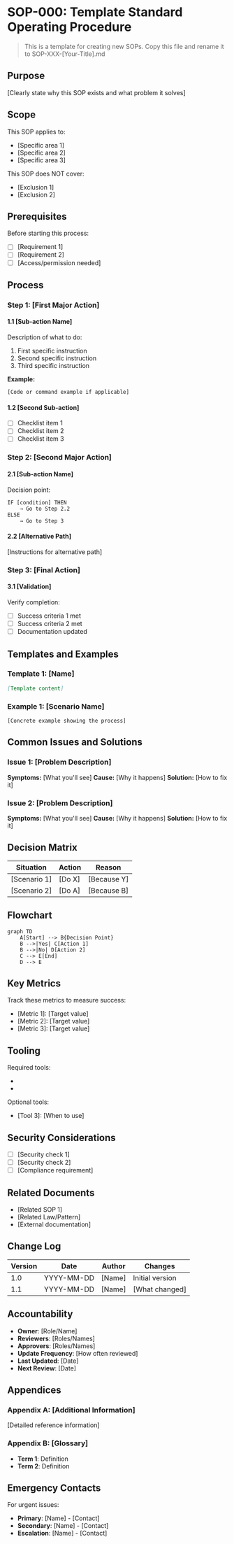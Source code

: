 # SOP-000: Template Standard Operating Procedure

> This is a template for creating new SOPs. Copy this file and rename it to SOP-XXX-[Your-Title].md

## Purpose
[Clearly state why this SOP exists and what problem it solves]

## Scope
This SOP applies to:
- [Specific area 1]
- [Specific area 2]
- [Specific area 3]

This SOP does NOT cover:
- [Exclusion 1]
- [Exclusion 2]

## Prerequisites
Before starting this process:
- [ ] [Requirement 1]
- [ ] [Requirement 2]
- [ ] [Access/permission needed]

## Process

### Step 1: [First Major Action]

#### 1.1 [Sub-action Name]
Description of what to do:
1. First specific instruction
2. Second specific instruction
3. Third specific instruction

**Example:**
```
[Code or command example if applicable]
```

#### 1.2 [Second Sub-action]
- [ ] Checklist item 1
- [ ] Checklist item 2
- [ ] Checklist item 3

### Step 2: [Second Major Action]

#### 2.1 [Sub-action Name]
Decision point:
```
IF [condition] THEN
    → Go to Step 2.2
ELSE
    → Go to Step 3
```

#### 2.2 [Alternative Path]
[Instructions for alternative path]

### Step 3: [Final Action]

#### 3.1 [Validation]
Verify completion:
- [ ] Success criteria 1 met
- [ ] Success criteria 2 met
- [ ] Documentation updated

## Templates and Examples

### Template 1: [Name]
```markdown
[Template content]
```

### Example 1: [Scenario Name]
```
[Concrete example showing the process]
```

## Common Issues and Solutions

### Issue 1: [Problem Description]
**Symptoms:** [What you'll see]
**Cause:** [Why it happens]
**Solution:** [How to fix it]

### Issue 2: [Problem Description]
**Symptoms:** [What you'll see]
**Cause:** [Why it happens]
**Solution:** [How to fix it]

## Decision Matrix

| Situation | Action | Reason |
|-----------|--------|--------|
| [Scenario 1] | [Do X] | [Because Y] |
| [Scenario 2] | [Do A] | [Because B] |

## Flowchart
```mermaid
graph TD
    A[Start] --> B{Decision Point}
    B -->|Yes| C[Action 1]
    B -->|No| D[Action 2]
    C --> E[End]
    D --> E
```

## Key Metrics
Track these metrics to measure success:
- [Metric 1]: [Target value]
- [Metric 2]: [Target value]
- [Metric 3]: [Target value]

## Tooling
Required tools:
- [Tool 1]: [Purpose]
- [Tool 2]: [Purpose]

Optional tools:
- [Tool 3]: [When to use]

## Security Considerations
- [ ] [Security check 1]
- [ ] [Security check 2]
- [ ] [Compliance requirement]

## Related Documents
- [Related SOP 1]
- [Related Law/Pattern]
- [External documentation]

## Change Log
| Version | Date | Author | Changes |
|---------|------|--------|---------|
| 1.0 | YYYY-MM-DD | [Name] | Initial version |
| 1.1 | YYYY-MM-DD | [Name] | [What changed] |

## Accountability
- **Owner**: [Role/Name]
- **Reviewers**: [Roles/Names]
- **Approvers**: [Roles/Names]
- **Update Frequency**: [How often reviewed]
- **Last Updated**: [Date]
- **Next Review**: [Date]

## Appendices

### Appendix A: [Additional Information]
[Detailed reference information]

### Appendix B: [Glossary]
- **Term 1**: Definition
- **Term 2**: Definition

## Emergency Contacts
For urgent issues:
- **Primary**: [Name] - [Contact]
- **Secondary**: [Name] - [Contact]
- **Escalation**: [Name] - [Contact]